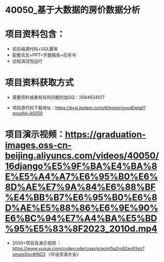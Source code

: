 #  40050_基于大数据的房价数据分析
 
 #  项目资料包含：
 *  前后端源代码+SQL脚本
 *  配套论文+PPT+开题报告+任务书
 *  远程调试包运行

 #  项目资料获取方式
 *  需要资料或者有任何问题的加QQ：2684634017

 *  项目源代码下载地址：https://bysj.bsitem.com/#/home/goodDetail?goodId=40050
   
 #  项目演示视频：https://graduation-images.oss-cn-beijing.aliyuncs.com/videos/40050/16django%E5%9F%BA%E4%BA%8E%E5%A4%A7%E6%95%B0%E6%8D%AE%E7%9A%84%E6%88%BF%E4%BB%B7%E6%95%B0%E6%8D%AE%E5%88%86%E6%9E%90%E6%BC%94%E7%A4%BA%E5%BD%95%E5%83%8F2023_2010d.mp4
          
 *  2000+项目及演示视频 ：https://www.yuque.com/codercode/cqaxlg/wznt5a2m92ay93gz?singleDoc#lND3 《毕设资源大全》
   
